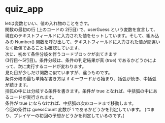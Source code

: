 # quiz_app
letは変数といい、値の入れ物のことをさす。
<br>
関数の最初の行 (上のコードの 2行目) で、userGuess という変数を宣言して、現在のテキストフィールドに入力された値をセットしています。そして、組み込みの Number() 関数を呼び出して、テキストフィールドに入力された値が間違いなく数値であることも確認しています。
<br>
次に、初めて条件分岐を伴うコードブロックが出てきます 
<br>
(3行目～5行目)。条件分岐は、条件の判定結果が真 (true) であるかどうかによって、次に実行するコードが変わります。
<br>
見た目が少しだけ関数に似ていますが、違うものです。
<br>
条件分岐の最も単純な書き方は if キーワードから始まり、括弧が続き、中括弧が続きます。
<br>
括弧の中には分岐する条件を書きます。条件が true となれば、中括弧の中にあるコードが実行されます。
<br>
条件が true にならなければ、中括弧の次のコードまで移動します。
<br>
今回の条件は guessCount 変数が 1 であるかどうかを判定しています。
(つまり、プレイヤーの初回の予想かどうかを判定しているのです。)